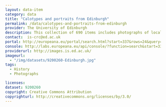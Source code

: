 ```yaml
---
layout: data-item
category: data
title: "Calotypes and portraits from Edinburgh"
permalink: /data/calotypes-and-portraits-from-edinburgh
provider: The University of Edinburgh
description: This collection of 690 items includes photographs of local characters and famous figures of the era, as well as landscape and urban scenes.
contact:  is-crc@ed.ac.uk
portal: http://europeana.eu/portal/search.html?start=337&rows=24&query=europeana_collectionName%3A9200260*
console: http://labs.europeana.eu/api/console/?function=search&start=337&rows=24&query=europeana_collectionName%3A9200260*
providerurl: http://images.is.ed.ac.uk/
imageurl:
  - "/img/datasets/9200260-Edinburgh.jpg"
tags:
  - History
  - Photographs

licenses:
dataset: 9200260
copyright: Creative Commons Attribution
copyrighturl: http://creativecommons.org/licenses/by/3.0/
---
```

